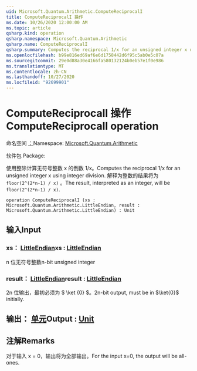 ```yaml
---
uid: Microsoft.Quantum.Arithmetic.ComputeReciprocalI
title: ComputeReciprocalI 操作
ms.date: 10/26/2020 12:00:00 AM
ms.topic: article
qsharp.kind: operation
qsharp.namespace: Microsoft.Quantum.Arithmetic
qsharp.name: ComputeReciprocalI
qsharp.summary: Computes the reciprocal 1/x for an unsigned integer x using integer division. The result, interpreted as an integer, will be `floor(2^(2*n-1) / x)`.
ms.openlocfilehash: b99e816ed69af6e6d1758442d6f95c5ab0e5c07a
ms.sourcegitcommit: 29e0d88a30e4166fa580132124b0eb57e1f0e986
ms.translationtype: MT
ms.contentlocale: zh-CN
ms.lasthandoff: 10/27/2020
ms.locfileid: "92699901"
---
```

# <a name="computereciprocali-operation"></a><span data-ttu-id="bb2ae-102">ComputeReciprocalI 操作</span><span class="sxs-lookup"><span data-stu-id="bb2ae-102">ComputeReciprocalI operation</span></span>

<span data-ttu-id="bb2ae-103">命名空间 [：](xref:Microsoft.Quantum.Arithmetic)</span><span class="sxs-lookup"><span data-stu-id="bb2ae-103">Namespace: [Microsoft.Quantum.Arithmetic](xref:Microsoft.Quantum.Arithmetic)</span></span>

<span data-ttu-id="bb2ae-104">软件包 [](https://nuget.org/packages/)</span><span class="sxs-lookup"><span data-stu-id="bb2ae-104">Package: [](https://nuget.org/packages/)</span></span>


<span data-ttu-id="bb2ae-105">使用整除计算无符号整数 x 的倒数 1/x。</span><span class="sxs-lookup"><span data-stu-id="bb2ae-105">Computes the reciprocal 1/x for an unsigned integer x using integer division.</span></span> <span data-ttu-id="bb2ae-106">解释为整数的结果将为 `floor(2^(2*n-1) / x)` 。</span><span class="sxs-lookup"><span data-stu-id="bb2ae-106">The result, interpreted as an integer, will be `floor(2^(2*n-1) / x)`.</span></span>

```qsharp
operation ComputeReciprocalI (xs : Microsoft.Quantum.Arithmetic.LittleEndian, result : Microsoft.Quantum.Arithmetic.LittleEndian) : Unit
```


## <a name="input"></a><span data-ttu-id="bb2ae-107">输入</span><span class="sxs-lookup"><span data-stu-id="bb2ae-107">Input</span></span>

### <a name="xs--littleendian"></a><span data-ttu-id="bb2ae-108">xs： [LittleEndian](xref:Microsoft.Quantum.Arithmetic.LittleEndian)</span><span class="sxs-lookup"><span data-stu-id="bb2ae-108">xs : [LittleEndian](xref:Microsoft.Quantum.Arithmetic.LittleEndian)</span></span>

<span data-ttu-id="bb2ae-109">n 位无符号整数</span><span class="sxs-lookup"><span data-stu-id="bb2ae-109">n-bit unsigned integer</span></span>


### <a name="result--littleendian"></a><span data-ttu-id="bb2ae-110">result： [LittleEndian](xref:Microsoft.Quantum.Arithmetic.LittleEndian)</span><span class="sxs-lookup"><span data-stu-id="bb2ae-110">result : [LittleEndian](xref:Microsoft.Quantum.Arithmetic.LittleEndian)</span></span>

<span data-ttu-id="bb2ae-111">2n 位输出，最初必须为 $ \ket {0} $。</span><span class="sxs-lookup"><span data-stu-id="bb2ae-111">2n-bit output, must be in $\ket{0}$ initially.</span></span>



## <a name="output--unit"></a><span data-ttu-id="bb2ae-112">输出： [单元](xref:microsoft.quantum.lang-ref.unit)</span><span class="sxs-lookup"><span data-stu-id="bb2ae-112">Output : [Unit](xref:microsoft.quantum.lang-ref.unit)</span></span>



## <a name="remarks"></a><span data-ttu-id="bb2ae-113">注解</span><span class="sxs-lookup"><span data-stu-id="bb2ae-113">Remarks</span></span>

<span data-ttu-id="bb2ae-114">对于输入 x = 0，输出将为全部输出。</span><span class="sxs-lookup"><span data-stu-id="bb2ae-114">For the input x=0, the output will be all-ones.</span></span>